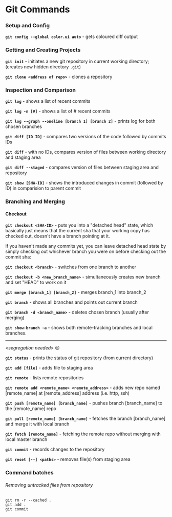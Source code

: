 # Git Commands

### Setup and Config

**`git config --global color.ui auto`** - gets coloured diff output

### Getting and Creating Projects

**`git init`** - initiates a new git repository in current working directory;
				(creates new hidden directory `.git`)
                
**`git clone <address of repo>`** - clones a repository

### Inspection and Comparison

**`git log`** - shows a list of recent commits

**`git log -n [#]`** - shows a list of # recent commits

**`git log --graph --oneline [branch 1] [branch 2]`** - prints log for both chosen branches

**`git diff [ID ID]`** - compares two versions of the code followed by commits IDs

**`git diff`** - with no IDs, compares version of files between
			working directory and staging area

**`git diff --staged`** - compares version of files between staging area and repository

**`git show [SHA-ID]`** - shows the introduced changes in commit (followed by ID) in comparision to parent commit

### Branching and Merging
#### Checkout

**`git checkout <SHA-ID>`** - puts you into a "detached head" state, which basically just means that the current sha that your working copy has checked out, doesn't have a branch pointing at it.

If you haven't made any commits yet, you can leave detached head state by simply checking out whichever branch you were on before checking out the commit sha:

**`git checkout <branch>`** - switches from one branch to another

**`git checkout -b <new_branch_name>`** - simultaneously creates new branch and set "HEAD" to work on it


**`git merge [branch_1] [branch_2]`** - merges branch_1 into branch_2

**`git branch`** - shows all branches and points out current branch
  
**`git branch -d <branch_name>`** - deletes chosen branch (usually after merging)

**`git show-branch -a`** - shows both remote-tracking branches and local branches.

---
<_segregation needed_> :wink:

**`git status`** - prints the status of git repository (from current directory)

**`git add [file]`** - adds file to staging area
 
**`git remote`** - lists remote repositories

**`git remote add <remote_name> <remote_address>`** - adds new repo named 
						[remote_name] at [remote_address] address (i.e. http, ssh)

**`git push [remote_name] [branch_name]`** - pushes branch [branch_name] to the [remote_name] repo   

**`git pull [remote_name] [branch_name]`** - fetches the branch [branch_name] and merge it with local branch

**`git fetch [remote_name]`** - fetching the remote repo without merging with local master branch

**`git commit`** - records changes to the repository

**`git reset [--] <paths>`** - removes file(s) from staging area

### Command batches
###### Removing untracked files from repository
```
git rm -r --cached .
git add .
git commit
```

